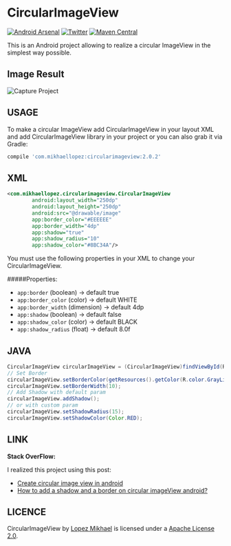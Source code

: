 CircularImageView
=================
[![Android Arsenal](https://img.shields.io/badge/Android%20Arsenal-CircularImageView-green.svg?style=flat)](https://android-arsenal.com/details/1/2846)
[![Twitter](https://img.shields.io/badge/Twitter-@LopezMikhael-blue.svg?style=flat)](http://twitter.com/lopezmikhael)
[![Maven Central](https://img.shields.io/maven-central/v/com.mikhaellopez/circularimageview.svg)](http://search.maven.org/#artifactdetails|com.mikhaellopez|circularimageview|2.0.2|)

This is an Android project allowing to realize a circular ImageView in the simplest way possible.

Image Result
-----

![Capture Project](http://i40.tinypic.com/10eiqfk.png)

USAGE
-----

To make a circular ImageView add CircularImageView in your layout XML and add CircularImageView library in your project or you can also grab it via Gradle:

```groovy
compile 'com.mikhaellopez:circularimageview:2.0.2'
```

XML
-----

```xml
<com.mikhaellopez.circularimageview.CircularImageView
        android:layout_width="250dp"
        android:layout_height="250dp"
        android:src="@drawable/image"
        app:border_color="#EEEEEE"
        app:border_width="4dp"
        app:shadow="true"
        app:shadow_radius="10"
        app:shadow_color="#8BC34A"/>
```

You must use the following properties in your XML to change your CircularImageView.


#####Properties:

* `app:border`          (boolean)   -> default true
* `app:border_color`    (color)     -> default WHITE
* `app:border_width`    (dimension) -> default 4dp
* `app:shadow`          (boolean)   -> default false
* `app:shadow_color`    (color)     -> default BLACK
* `app:shadow_radius`   (float)     -> default 8.0f

JAVA
-----

```java
CircularImageView circularImageView = (CircularImageView)findViewById(R.id.yourCircularImageView);
// Set Border
circularImageView.setBorderColor(getResources().getColor(R.color.GrayLight));
circularImageView.setBorderWidth(10);
// Add Shadow with default param
circularImageView.addShadow();
// or with custom param
circularImageView.setShadowRadius(15);
circularImageView.setShadowColor(Color.RED);
```

LINK
-----

**Stack OverFlow:**

I realized this project using this post:
* [Create circular image view in android](http://stackoverflow.com/a/16208548/1832221)
* [How to add a shadow and a border on circular imageView android?](http://stackoverflow.com/q/17655264/1832221)


LICENCE
-----

CircularImageView by [Lopez Mikhael](http://mikhaellopez.com/) is licensed under a [Apache License 2.0](http://www.apache.org/licenses/LICENSE-2.0).

